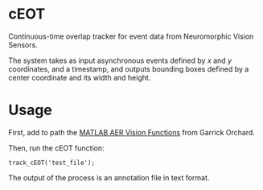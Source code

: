 # cEOT
Continuous-time overlap tracker for event data from Neuromorphic Vision Sensors. 

The system takes as input asynchronous events defined by _x_ and _y_ coordinates, and a timestamp, and outputs bounding boxes defined by a center coordinate and its width and height.

# Usage
First, add to path the [MATLAB AER Vision Functions](https://github.com/gorchard/Matlab_AER_vision_functions) from Garrick Orchard.

Then, run the cEOT function:

```
track_cEOT('test_file');
```

The output of the process is an annotation file in text format.
